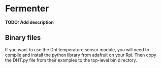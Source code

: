 # Fermenter

**TODO: Add description**

## Binary files

If you want to use the Dht temperature sensor module, you will need to compile
and install the python library from adafruit on your Rpi. Then copy the DHT.py
file from their examples to the top-level bin directory.
